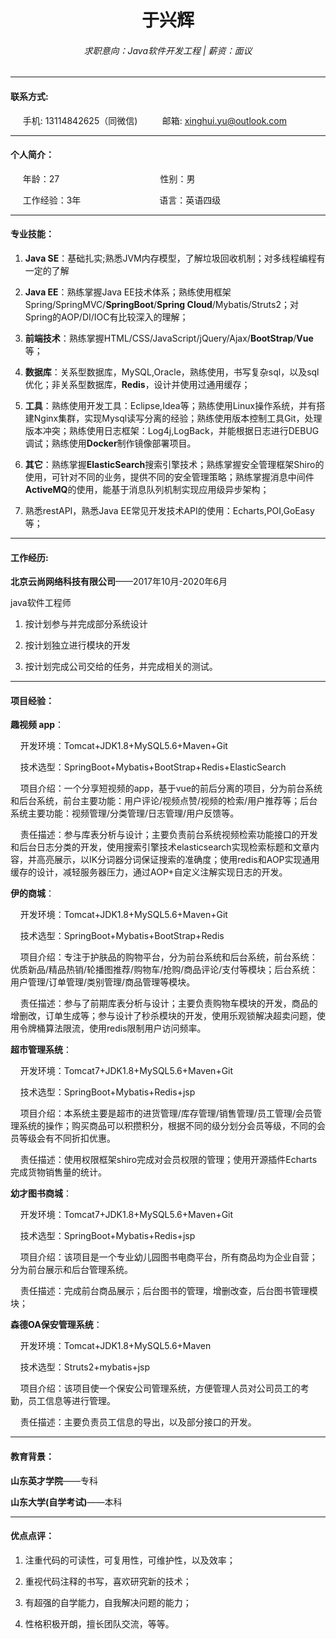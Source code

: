 # <center>于兴辉</center>

###### <center>求职意向：Java软件开发工程 | 薪资：面议</center>

---

#### 联系方式:

      手机: 13114842625（同微信)           邮箱: xinghui.yu@outlook.com

---

#### 个人简介：

     年龄：27                                         性别：男

     工作经验：3年                                语言：英语四级

---

#### 专业技能：

1. **Java SE**：基础扎实;熟悉JVM内存模型，了解垃圾回收机制；对多线程编程有一定的了解

2. **Java EE**：熟练掌握Java EE技术体系；熟练使用框架Spring/SpringMVC/**SpringBoot**/**Spring Cloud**/Mybatis/Struts2；对Spring的AOP/DI/IOC有比较深入的理解；

3. **前端技术**：熟练掌握HTML/CSS/JavaScript/jQuery/Ajax/**BootStrap**/**Vue**等；

4. **数据库**：关系型数据库，MySQL,Oracle，熟练使用，书写复杂sql，以及sql优化；非关系型数据库，**Redis**，设计并使用过通用缓存；

5. **工具**：熟练使用开发工具：Eclipse,Idea等；熟练使用Linux操作系统，并有搭建Nginx集群，实现Mysql读写分离的经验；熟练使用版本控制工具Git，处理版本冲突；熟练使用日志框架：Log4j,LogBack，并能根据日志进行DEBUG调试；熟练使用**Docker**制作镜像部署项目。

6. **其它**：熟练掌握**ElasticSearch**搜索引擎技术；熟练掌握安全管理框架Shiro的使用，可针对不同的业务，提供不同的安全管理策略；熟练掌握消息中间件**ActiveMQ**的使用，能基于消息队列机制实现应用级异步架构；

7. 熟悉restAPI，熟悉Java EE常见开发技术API的使用：Echarts,POI,GoEasy等；

---

#### 工作经历:

**北京云尚网络科技有限公司**——2017年10月-2020年6月

java软件工程师

1. 按计划参与并完成部分系统设计

2. 按计划独立进行模块的开发

3. 按计划完成公司交给的任务，并完成相关的测试。

---

#### 项目经验：

**趣视频 app**：

    开发环境：Tomcat+JDK1.8+MySQL5.6+Maven+Git

    技术选型：SpringBoot+Mybatis+BootStrap+Redis+ElasticSearch

    项目介绍：一个分享短视频的app，基于vue的前后分离的项目，分为前台系统和后台系统，前台主要功能：用户评论/视频点赞/视频的检索/用户推荐等；后台系统主要功能：视频管理/分类管理/日志管理/用户反馈等。

    责任描述：参与库表分析与设计；主要负责前台系统视频检索功能接口的开发和后台日志分类的开发，使用搜索引擎技术elasticsearch实现检索标题和文章内容，并高亮展示，以IK分词器分词保证搜索的准确度；使用redis和AOP实现通用缓存的设计，减轻服务器压力，通过AOP+自定义注解实现日志的开发。

**伊的商城**：

    开发环境：Tomcat+JDK1.8+MySQL5.6+Maven+Git

    技术选型：SpringBoot+Mybatis+BootStrap+Redis

    项目介绍：专注于护肤品的购物平台，分为前台系统和后台系统，前台系统：优质新品/精品热销/轮播图推荐/购物车/抢购/商品评论/支付等模块；后台系统：用户管理/订单管理/类别管理/商品管理等模块。

    责任描述：参与了前期库表分析与设计；主要负责购物车模块的开发，商品的增删改，订单生成等；参与设计了秒杀模块的开发，使用乐观锁解决超卖问题，使用令牌桶算法限流，使用redis限制用户访问频率。

**超市管理系统**：

    开发环境：Tomcat7+JDK1.8+MySQL5.6+Maven+Git

    技术选型：SpringBoot+Mybatis+Redis+jsp

    项目介绍：本系统主要是超市的进货管理/库存管理/销售管理/员工管理/会员管理系统的操作；购买商品可以积攒积分，根据不同的级分划分会员等级，不同的会员等级会有不同折扣优惠。

    责任描述：使用权限框架shiro完成对会员权限的管理；使用开源插件Echarts 完成货物销售量的统计。

**幼才图书商城**：

    开发环境：Tomcat7+JDK1.8+MySQL5.6+Maven+Git

    技术选型：SpringBoot+Mybatis+Redis+jsp

    项目介绍：该项目是一个专业幼儿园图书电商平台，所有商品均为企业自营；分为前台展示和后台管理系统。

    责任描述：完成前台商品展示；后台图书的管理，增删改查，后台图书管理模块；

**森德OA保安管理系统**：

    开发环境：Tomcat+JDK1.8+MySQL5.6+Maven

    技术选型：Struts2+mybatis+jsp

    项目介绍：该项目使一个保安公司管理系统，方便管理人员对公司员工的考勤，员工信息等进行管理。

    责任描述：主要负责员工信息的导出，以及部分接口的开发。

---

#### 教育背景：

**山东英才学院**——专科

**山东大学(自学考试)**——本科

---

#### 优点点评：

1. 注重代码的可读性，可复用性，可维护性，以及效率；

2. 重视代码注释的书写，喜欢研究新的技术；

3. 有超强的自学能力，自我解决问题的能力；

4. 性格积极开朗，擅长团队交流，等等。
